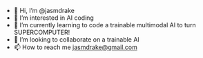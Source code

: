 - 👋 Hi, I’m @jasmdrake
- 👀 I’m interested in AI coding
- 🌱 I’m currently learning to code a trainable multimodal AI to turn SUPERCOMPUTER!
- 💞️ I’m looking to collaborate on a trainable AI
- 📫 How to reach me jasmdrake@gmail.com

<!---
jasmdrake/jasmdrake is a ✨ special ✨ repository because its `README.md` (this file) appears on your GitHub profile.
You can click the Preview link to take a look at your changes.
--->
